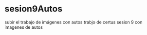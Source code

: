 # sesion9Autos
subir el trabajo de imágenes con autos
trabjo de certus sesion 9 con imagenes de autos
